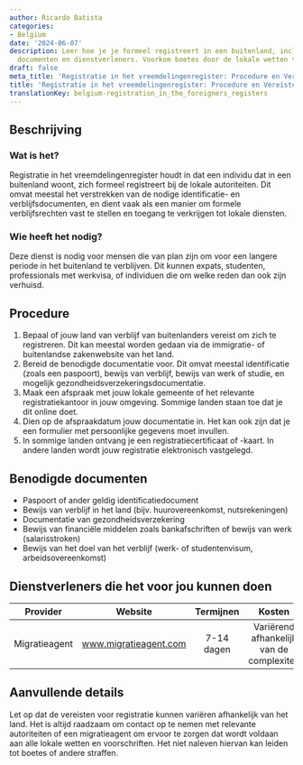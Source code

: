 ```yaml
---
author: Ricardo Batista
categories:
- Belgium
date: '2024-06-07'
description: Leer hoe je je formeel registreert in een buitenland, inclusief benodigde
  documenten en dienstverleners. Voorkom boetes door de lokale wetten te volgen.
draft: false
meta_title: 'Registratie in het vreemdelingenregister: Procedure en Vereisten'
title: 'Registratie in het vreemdelingenregister: Procedure en Vereisten'
translationKey: belgium-registration_in_the_foreigners_registers
---
```



## Beschrijving
### Wat is het?
Registratie in het vreemdelingenregister houdt in dat een individu dat in een buitenland woont, zich formeel registreert bij de lokale autoriteiten. Dit omvat meestal het verstrekken van de nodige identificatie- en verblijfsdocumenten, en dient vaak als een manier om formele verblijfsrechten vast te stellen en toegang te verkrijgen tot lokale diensten.

### Wie heeft het nodig?
Deze dienst is nodig voor mensen die van plan zijn om voor een langere periode in het buitenland te verblijven. Dit kunnen expats, studenten, professionals met werkvisa, of individuen die om welke reden dan ook zijn verhuisd.

## Procedure
1. Bepaal of jouw land van verblijf van buitenlanders vereist om zich te registreren. Dit kan meestal worden gedaan via de immigratie- of buitenlandse zakenwebsite van het land.
2. Bereid de benodigde documentatie voor. Dit omvat meestal identificatie (zoals een paspoort), bewijs van verblijf, bewijs van werk of studie, en mogelijk gezondheidsverzekeringsdocumentatie.
3. Maak een afspraak met jouw lokale gemeente of het relevante registratiekantoor in jouw omgeving. Sommige landen staan toe dat je dit online doet.
4. Dien op de afspraakdatum jouw documentatie in. Het kan ook zijn dat je een formulier met persoonlijke gegevens moet invullen.
5. In sommige landen ontvang je een registratiecertificaat of -kaart. In andere landen wordt jouw registratie elektronisch vastgelegd.

## Benodigde documenten
- Paspoort of ander geldig identificatiedocument
- Bewijs van verblijf in het land (bijv. huurovereenkomst, nutsrekeningen)
- Documentatie van gezondheidsverzekering
- Bewijs van financiële middelen zoals bankafschriften of bewijs van werk (salarisstroken)
- Bewijs van het doel van het verblijf (werk- of studentenvisum, arbeidsovereenkomst)

## Dienstverleners die het voor jou kunnen doen

| Provider        |     Website     |     Termijnen    |       Kosten      |
| --------------- | --------------- |  :-------------: | :-------------: |
| Migratieagent   |  www.migratieagent.com |      7-14 dagen      |        Variërend afhankelijk van de complexiteit       |

## Aanvullende details
Let op dat de vereisten voor registratie kunnen variëren afhankelijk van het land. Het is altijd raadzaam om contact op te nemen met relevante autoriteiten of een migratieagent om ervoor te zorgen dat wordt voldaan aan alle lokale wetten en voorschriften. Het niet naleven hiervan kan leiden tot boetes of andere straffen.